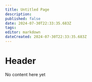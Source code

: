 ```yaml
---
title: Untitled Page
description: 
published: false
date: 2024-07-30T22:33:35.683Z
tags: 
editor: markdown
dateCreated: 2024-07-30T22:33:35.683Z
---
```


# Header
No content here yet